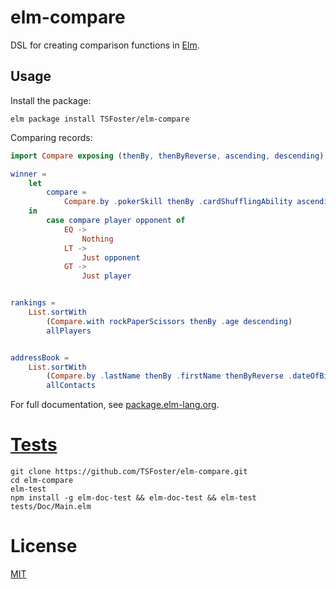 # elm-compare

DSL for creating comparison functions in [Elm][elmlang].

[elmlang]: http://elm-lang.org/


## Usage

Install the package:

```shell
elm package install TSFoster/elm-compare
```

Comparing records:

```elm
import Compare exposing (thenBy, thenByReverse, ascending, descending)

winner =
    let
        compare =
            Compare.by .pokerSkill thenBy .cardShufflingAbility ascending
    in
        case compare player opponent of
            EQ ->
                Nothing
            LT ->
                Just opponent
            GT ->
                Just player


rankings =
    List.sortWith
        (Compare.with rockPaperScissors thenBy .age descending)
        allPlayers


addressBook =
    List.sortWith
        (Compare.by .lastName thenBy .firstName thenByReverse .dateOfBirth ascending)
        allContacts
```

For full documentation, see [package.elm-lang.org][package-doc].

[package-doc]: http://package.elm-lang.org/packages/TSFoster/elm-compare/latest


# [Tests](/tests)

```shell
git clone https://github.com/TSFoster/elm-compare.git
cd elm-compare
elm-test
npm install -g elm-doc-test && elm-doc-test && elm-test tests/Doc/Main.elm
```

# License

[MIT](/LICENSE)
